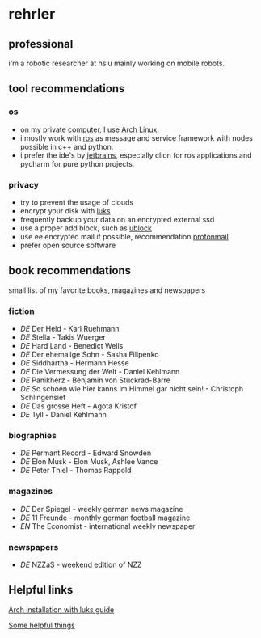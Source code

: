 # rehrler

## professional

i'm a robotic researcher at hslu mainly working on mobile robots.

## tool recommendations

### os
- on my private computer, I use [Arch Linux](https://archlinux.org/).
- i mostly work with [ros](https://www.ros.org/) as message and service framework with nodes possible in c++ and python.
- i prefer the ide's by [jetbrains](https://www.jetbrains.com/), especially clion for ros applications and pycharm for pure python projects.

### privacy
- try to prevent the usage of clouds
- encrypt your disk with [luks](https://en.wikipedia.org/wiki/Linux_Unified_Key_Setup)
- frequently backup your data on an encrypted external ssd
- use a proper add block, such as [ublock](https://github.com/gorhill/uBlock)
- use ee encrypted mail if possible, recommendation [protonmail](https://protonmail.com/)
- prefer open source software

## book recommendations

small list of my favorite books, magazines and newspapers

### fiction
- _DE_ Der Held - Karl Ruehmann
- _DE_ Stella - Takis Wuerger
- _DE_ Hard Land - Benedict Wells
- _DE_ Der ehemalige Sohn - Sasha Filipenko
- _DE_ Siddhartha - Hermann Hesse
- _DE_ Die Vermessung der Welt - Daniel Kehlmann
- _DE_ Panikherz - Benjamin von Stuckrad-Barre
- _DE_ So schoen wie hier kanns im Himmel gar nicht sein! - Christoph Schlingensief
- _DE_ Das grosse Heft - Agota Kristof
- _DE_ Tyll - Daniel Kehlmann

### biographies
- _DE_ Permant Record - Edward Snowden
- _DE_ Elon Musk - Elon Musk, Ashlee Vance
- _DE_ Peter Thiel - Thomas Rappold

### magazines
- _DE_ Der Spiegel - weekly german news magazine
- _DE_ 11 Freunde - monthly german football magazine
- _EN_ The Economist - international weekly newspaper

### newspapers
- _DE_ NZZaS - weekend edition of NZZ

## Helpful links

[Arch installation with luks guide](links/arch_setup.md)

[Some helpful things](links/roman_helpers.md)
